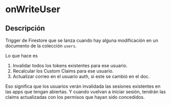 # onWriteUser

## Descripción

Trigger de Firestore que se lanza cuando hay alguna modificación en un documento de la colección `users`.

Lo que hace es

1. Invalidar todos los tokens existentes para ese usuario.
2. Recalcular los Custom Claims para ese usuario.
3. Actualizar correo en el usuario auth, si este se cambió en el doc.

Eso significa que los usuarios verán invalidada las sesiones existentes en las apps que tengan abiertas. Y cuando vuelvan a iniciar sesión, tendrán las claims actualizadas con los permisos que hayan sido concedidos.
